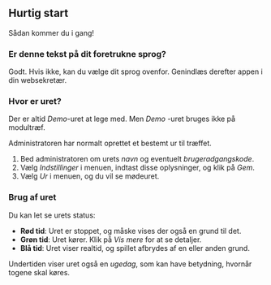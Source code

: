﻿## Hurtig start
Sådan kommer du i gang!

### Er denne tekst på dit foretrukne sprog?
Godt.
Hvis ikke, kan du vælge dit sprog ovenfor.
Genindlæs derefter appen i din websekretær.

### Hvor er uret?
Der er altid *Demo*-uret at lege med.
Men *Demo* -uret bruges ikke på modultræf.

Administratoren har normalt oprettet et bestemt ur til træffet.
1. Bed administratoren om urets *navn* og eventuelt *brugeradgangskode*.
2. Vælg *Indstillinger* i menuen, indtast disse oplysninger, og klik på *Gem*.
3. Vælg *Ur* i menuen, og du vil se mødeuret.

### Brug af uret
Du kan let se urets status:
* **Rød tid**: Uret er stoppet, og måske vises der også en grund til det.
* **Grøn tid**: Uret kører. Klik på *Vis mere* for at se detaljer.
* **Blå tid**: Uret viser realtid, og spillet afbrydes af en eller anden grund.

Undertiden viser uret også en *ugedag*, som kan have betydning, hvornår togene skal køres.